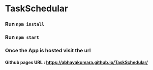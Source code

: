 # TaskSchedular

### Run `npm install`

### Run `npm start`

### Once the App is hosted visit the url

#### Github pages URL :  https://abhayakumara.github.io/TaskSchedular/
